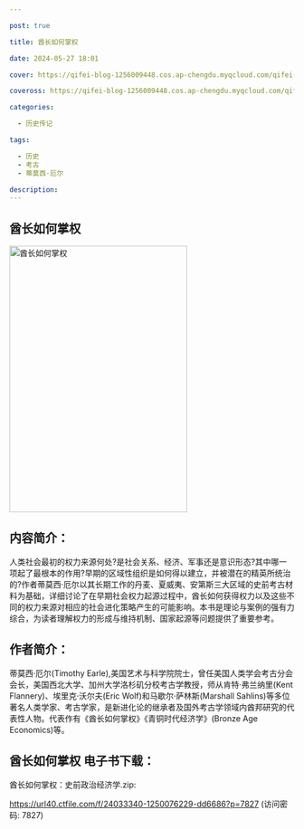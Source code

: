 ```yaml
---

post: true

title: 酋长如何掌权

date: 2024-05-27 18:01

cover: https://qifei-blog-1256009448.cos.ap-chengdu.myqcloud.com/qifei-blog/660a04cf9f345e8d0394f58f.jpg

coveross: https://qifei-blog-1256009448.cos.ap-chengdu.myqcloud.com/qifei-blog/660a04cf9f345e8d0394f58f.jpg

categories:

  - 历史传记

tags:

  - 历史
  - 考古
  - 蒂莫西·厄尔

description:
---
```


## 酋长如何掌权
<img alt="酋长如何掌权 " class="aligncenter loaded" data-was-processed="true" decoding="async" fetchpriority="high" height="471" src="https://qifei-blog-1256009448.cos.ap-chengdu.myqcloud.com/qifei-blog/660a04cf9f345e8d0394f58f.jpg " style="cursor: zoom-in;" width="314"/>

## 内容简介：

人类社会最初的权力来源何处?是社会关系、经济、军事还是意识形态?其中哪一项起了最根本的作用?早期的区域性组织是如何得以建立，并被潜在的精英所统治的?作者蒂莫西·厄尔以其长期工作的丹麦、夏威夷、安第斯三大区域的史前考古材料为基础，详细讨论了在早期社会权力起源过程中，酋长如何获得权力以及这些不同的权力来源对相应的社会进化策略产生的可能影响。本书是理论与案例的强有力综合，为读者理解权力的形成与维持机制、国家起源等问题提供了重要参考。

## 作者简介：

蒂莫西·厄尔(Timothy Earle),美国艺术与科学院院士，曾任美国人类学会考古分会会长，美国西北大学、加州大学洛杉矶分校考古学教授，师从肯特·弗兰纳里(Kent Flannery)、埃里克·沃尔夫(Eric Wolf)和马歇尔·萨林斯(Marshall Sahlins)等多位著名人类学家、考古学家，是新进化论的继承者及国外考古学领域内酋邦研究的代表性人物。代表作有《酋长如何掌权》《青铜时代经济学》(Bronze Age Economics)等。

## 酋长如何掌权 电子书下载：



酋长如何掌权：史前政治经济学.zip: 

https://url40.ctfile.com/f/24033340-1250076229-dd6686?p=7827 (访问密码: 7827)
